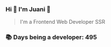 ### Hi 👋 I&#39;m Juani 🦁

> I&#39;m a Frontend Web Developer SSR

### 📚 Days being a developer: 495
